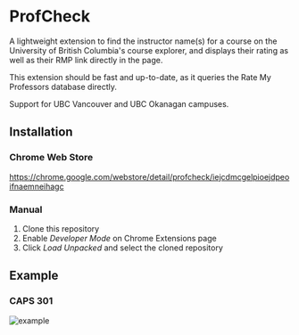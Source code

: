 # ProfCheck

A lightweight extension to find the instructor name(s) for a course on the University of British Columbia's course explorer, and displays their rating as well as their RMP link directly in the page.

This extension should be fast and up-to-date, as it queries the Rate My Professors database directly.

Support for UBC Vancouver and UBC Okanagan campuses.

## Installation

### Chrome Web Store

https://chrome.google.com/webstore/detail/profcheck/iejcdmcgelpioejdpeoifnaemneihagc

### Manual

1. Clone this repository
1. Enable *Developer Mode* on Chrome Extensions page
2. Click *Load Unpacked* and select the cloned repository

## Example

### CAPS 301

![example](https://i.imgur.com/6HgKHsd.png)
